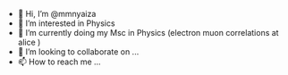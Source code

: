 - 👋 Hi, I’m @mmnyaiza
- 👀 I’m interested in Physics
- 🌱 I’m currently doing my Msc in Physics (electron muon correlations at alice )
- 💞️ I’m looking to collaborate on ...
- 📫 How to reach me ...

<!---
mmnyaiza/mmnyaiza is a ✨ special ✨ repository because its `README.md` (this file) appears on your GitHub profile.
You can click the Preview link to take a look at your changes.
--->
